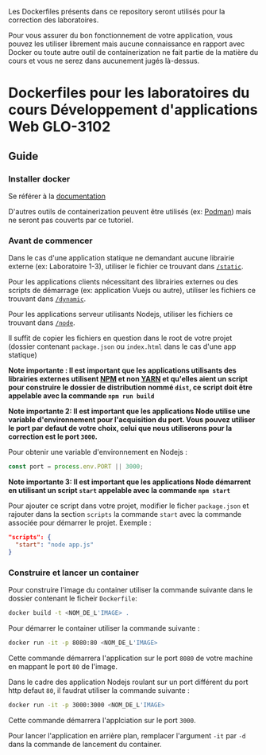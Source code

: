 Les Dockerfiles présents dans ce repository seront utilisés pour la correction des laboratoires. 

Pour vous assurer du bon fonctionnement de votre application, vous pouvez les utiliser librement mais aucune connaissance en rapport avec Docker ou toute autre outil de containerization ne fait partie de la matière du cours et vous ne serez dans aucunement jugés là-dessus.


# Dockerfiles pour les laboratoires du cours Développement d'applications Web GLO-3102


## Guide

### Installer docker
Se référer à la [documentation](https://docs.docker.com/install/)

D'autres outils de containerization peuvent être utilisés (ex: [Podman](https://podman.io/)) mais ne seront pas couverts par ce tutoriel.

### Avant de commencer
Dans le cas d'une application statique ne demandant aucune librairie externe (ex: Laboratoire 1-3), utiliser le fichier ce trouvant dans [`/static`](/static).

Pour les applications clients nécessitant des librairies externes ou des scripts de démarrage (ex: application Vuejs ou autre), utiliser les fichiers ce trouvant dans [`/dynamic`](/dynamic).

Pour les applications serveur utilisants Nodejs, utiliser les fichiers ce trouvant dans [`/node`](/node).

Il suffit de copier les fichiers en question dans le root de votre projet (dossier contenant `package.json` ou `index.html` dans le cas d'une app statique)

**Note importante : Il est important que les applications utilisants des librairies externes utilisent [NPM](https://www.npmjs.com/) et non [YARN](https://yarnpkg.com/) et qu'elles aient un script pour construire le dossier de distribution nommé `dist`, ce script doit être appelable avec la commande `npm run build`**


**Note importante 2: Il est important que les applications Node utilise une variable d'environnement pour l'acquisition du port. Vous pouvez utiliser le port par defaut de votre choix, celui que nous utiliserons pour la correction est le port `3000`.**

Pour obtenir une variable d'environnement en Nodejs :
```javascript
const port = process.env.PORT || 3000;
```
**Note importante 3: Il est important que les applications Node démarrent en utilisant un script `start` appelable avec la commande `npm start`**

Pour ajouter ce script dans votre projet, modifier le ficher `package.json` et rajouter dans la section `scripts` la commande `start` avec la commande associée pour démarrer le projet. 
Exemple :

```json
"scripts": {
  "start": "node app.js"
}
```

### Construire et lancer un container
Pour construire l'image du container utiliser la commande suivante dans le dossier contenant le ficheir `Dockerfile`:
```bash
docker build -t <NOM_DE_L'IMAGE> .
```
Pour démarrer le container utiliser la commande suivante :
```bash
docker run -it -p 8080:80 <NOM_DE_L'IMAGE>
```

Cette commande démarrera l'application sur le port `8080` de votre machine en mappant le port `80` de l'image.

Dans le cadre des application Nodejs roulant sur un port différent du port http defaut `80`, il faudrat utiliser la commande suivante :
```bash
docker run -it -p 3000:3000 <NOM_DE_L'IMAGE>
```

Cette commande démarrera l'applciation sur le port `3000`.

Pour lancer l'application en arrière plan, remplacer l'argument `-it` par `-d` dans la commande de lancement du container.
